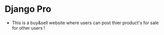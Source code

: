 # Django Pro
+ This is a buy&sell website where users can post thier product's for sale for other users ! 